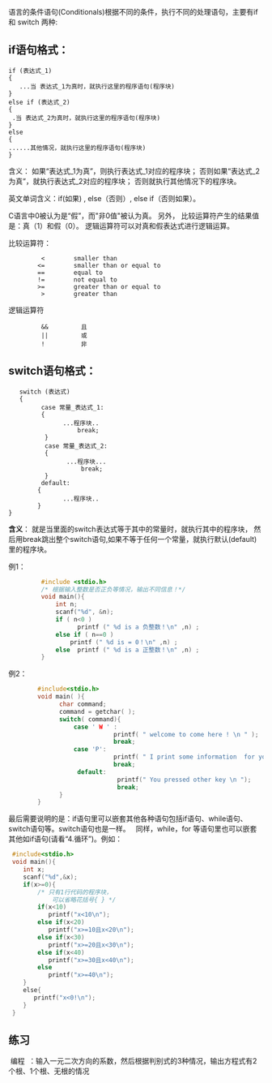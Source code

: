 语言的条件语句(Conditionals)根据不同的条件，执行不同的处理语句，主要有if 和 switch 两种:

## if语句格式：

    if (表达式_1) 
    {
       ...当 表达式_1为真时，就执行这里的程序语句(程序块)
    }
    else if (表达式_2)
    {
     .当 表达式_2为真时，就执行这里的程序语句(程序块)
    }
    else
    {
    ......其他情况，就执行这里的程序语句(程序块)
    }

含义：
     如果“表达式_1为真”，则执行表达式_1对应的程序块；
     否则如果“表达式_2为真”，就执行表达式_2对应的程序块；
     否则就执行其他情况下的程序块。
 
英文单词含义：if(如果) , else（否则）, else if（否则如果）。

C语言中0被认为是“假”，而"非0值"被认为真。
另外，
比较运算符产生的结果值是：真（1）和假（0）。
逻辑运算符可以对真和假表达式进行逻辑运算。

比较运算符：

             <        smaller than
            <=        smaller than or equal to
            ==        equal to
            !=        not equal to
            >=        greater than or equal to
             >        greater than


逻辑运算符
```
         &&         且
         ||         或  
         !          非
```


##  switch语句格式：
       switch (表达式)
       {
             case 常量_表达式_1:
             {
                   ...程序块..
                       break;
              }
              case 常量_表达式_2:
              {
                    ...程序块...
                        break;
              }
             default:
            {
                   ...程序块..
            }
    }

**含义**：
      就是当里面的switch表达式等于其中的常量时，就执行其中的程序块，
      然后用break跳出整个switch语句,如果不等于任何一个常量，就执行默认(default)
      里的程序块。

例1： 
```c
         #include <stdio.h>
         /* 根据输入整数是否正负等情况，输出不同信息！*/
         void main(){
             int n;
             scanf("%d", &n);
             if ( n<0 ) 
                   printf (" %d is a 负整数！\n" ,n) ;
             else if ( n==0 )
                 printf (" %d is = 0！\n" ,n) ;
             else  printf (" %d is a 正整数！\n" ,n) ;
         }
  ```      

 例2： 
 ```c
         #include<stdio.h>
         void main( ){
               char command;          
               command = getchar( );          
               switch( command){
                   case ' W ' :
                              printf( " welcome to come here ! \n " ); 
                              break;
                   case 'P':
                              printf( " I print some information  for you \n " ); 
                              break;
                    default:
                               printf(" You pressed other key \n ");
                               break;
               }               
         }      
```

最后需要说明的是：if语句里可以嵌套其他各种语句包括if语句、while语句、switch语句等。switch语句也是一样。
    同样，while，for 等语句里也可以嵌套其他如if语句(请看“4.循环”)。例如：
    
```c
 #include<stdio.h>
 void main(){
    int x; 
    scanf("%d",&x);
    if(x>=0){
        /* 只有1行代码的程序块，
            可以省略花括号{ } */
        if(x<10)            
           printf("x<10\n");       
        else if(x<20)
           printf("x>=10且x<20\n"); 
        else if(x<30)
           printf("x>=20且x<30\n");
        else if(x<40)
           printf("x>=30且x<40\n");  
        else 
           printf("x>=40\n");  
    }
    else{
       printf("x<0!\n");
    }
 }
```

## 练习
  
  编程  ：输入一元二次方向的系数，然后根据判别式的3种情况，输出方程式有2个根、1个根、无根的情况
